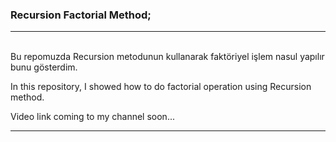 
<html>

<body>
	<h3> Recursion Factorial Method; </h3>
<hr>
<p>
<br> 
Bu repomuzda Recursion  metodunun kullanarak faktöriyel işlem nasul yapılır bunu gösterdim. <br>


In this repository, I showed how to do factorial operation using Recursion method. <br>

Video link coming to my channel soon...
</p>
<hr>


</body>
</html>